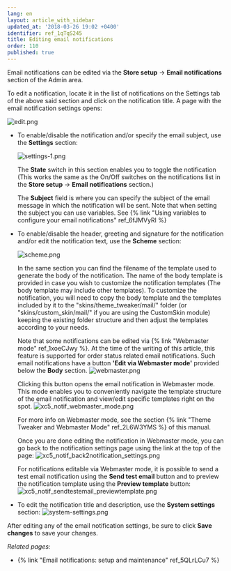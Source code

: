 ```yaml
---
lang: en
layout: article_with_sidebar
updated_at: '2018-03-26 19:02 +0400'
identifier: ref_1qTqS245
title: Editing email notifications
order: 110
published: true
---
```

Email notifications can be edited via the **Store setup** -> **Email notifications** section of the Admin area.

To edit a notification, locate it in the list of notifications on the Settings tab of the above said section and click on the notification title. A page with the email notification settings opens:

  ![edit.png]({{site.baseurl}}/attachments/ref_5QLrLCu7/edit.png)


* To enable/disable the notification and/or specify the email subject, use the **Settings** section:

  ![settings-1.png]({{site.baseurl}}/attachments/ref_5QLrLCu7/settings-1.png)
  
  The **State** switch in this section enables you to toggle the notification (This works the same as the On/Off switches on the notifications list in the **Store setup** -> **Email notifications** section.)
  
  The **Subject** field is where you can specify the subject of the email message in which the notification will be sent. Note that when setting the subject you can use variables. See {% link "Using variables to configure your email  notifications" ref_6fJMVyRl %} 
  
* To enable/disable the header, greeting and signature for the notification and/or edit the notification text, use the **Scheme** section:
 
  ![scheme.png]({{site.baseurl}}/attachments/ref_5QLrLCu7/scheme.png)
 
  In the same section you can find the filename of the template used to generate the body of the notification. The name of the body template is provided in case you wish to customize the notification templates (The body template may include other templates). To customize the notification, you will need to copy the body template and the templates included by it to the "skins/theme_tweaker/mail/" folder (or "skins/custom_skin/mail/" if you are using the CustomSkin module) keeping the existing folder structure and then adjust the templates according to your needs.
 
  Note that some notifications can be edited via {% link "Webmaster mode" ref_1xoeCJwy %}. At the time of the writing of this article, this feature is supported for order status related email notifications. Such email notifications have a button **'Edit via Webmaster mode'** provided below the **Body** section. 
  ![webmaster.png]({{site.baseurl}}/attachments/ref_5QLrLCu7/webmaster.png)
  
  Clicking this button opens the email notification in Webmaster mode. This mode enables you to conveniently navigate the template structure of the email notification and view/edit specific templates right on the spot. 
  ![xc5_notif_webmaster_mode.png]({{site.baseurl}}/attachments/ref_1qTqS245/xc5_notif_webmaster_mode.png)

  For more info on Webmaster mode, see the section {% link "Theme Tweaker and Webmaster Mode" ref_2L6W3YMS %} of this manual. 
  
  Once you are done editing the notification in Webmaster mode, you can go back to the notification settings page using the link at the top of the page:
  ![xc5_notif_back2notification_settings.png]({{site.baseurl}}/attachments/ref_1qTqS245/xc5_notif_back2notification_settings.png)
  
  For notifications editable via Webmaster mode, it is possible to send a test email notification using the **Send test email** button and to preview the notification template using the **Preview template** button:
  ![xc5_notif_sendtestemail_previewtemplate.png]({{site.baseurl}}/attachments/ref_1qTqS245/xc5_notif_sendtestemail_previewtemplate.png)


* To edit the notification title and description, use the **System settings** section:
  ![system-settings.png]({{site.baseurl}}/attachments/ref_5QLrLCu7/system-settings.png)
  
  
After editing any of the email notification settings, be sure to click **Save changes** to save your changes. 


_Related pages:_

   * {% link "Email notifications: setup and maintenance" ref_5QLrLCu7 %}
